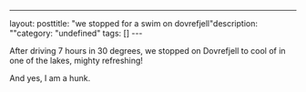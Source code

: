 --- 
layout: posttitle: "we stopped for a swim on dovrefjell"description: ""category: "undefined" tags: [] --- <p>After driving 7 hours in 30 degrees, we stopped on Dovrefjell to cool of in one of the lakes, mighty refreshing!</p> <p>And yes, I am a hunk.</p>